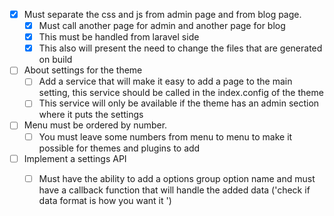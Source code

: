 - [x] Must separate the css and js from admin page and from blog page.
    - [x] Must call another page for admin and another page for blog
    - [x] This must be handled from laravel side
    - [x] This also will present the need to change the files that are generated on build
- [ ] About settings for the theme
    - [ ] Add a service that will make it easy to add a page to the main setting, this service should be called in the index.config
of the theme
    - [ ] This service will only be available if the theme has an admin section where it puts the settings

- [ ] Menu must be ordered by number.
    - [ ] You must leave some numbers from menu to menu to make it possible for themes and plugins to add
- [ ] Implement a settings API
    - [ ] Must have the ability to add a options group option name and must have a callback function that will handle the
    added data ('check if data format is how you want it ')

